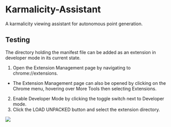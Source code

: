 # Karmalicity-Assistant
A karmalicity viewing assistant for autonomous point generation.

## Testing
The directory holding the manifest file can be added as an extension in developer mode in its current state.

1. Open the Extension Management page by navigating to chrome://extensions.
 - The Extension Management page can also be opened by clicking on the Chrome menu, hovering over More Tools then selecting Extensions.
2. Enable Developer Mode by clicking the toggle switch next to Developer mode.
3. Click the LOAD UNPACKED button and select the extension directory.

![](https://developer.chrome.com/static/images/get_started/load_extension.png)
